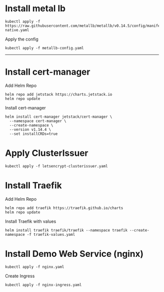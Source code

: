# Install metal lb

```
kubectl apply -f https://raw.githubusercontent.com/metallb/metallb/v0.14.5/config/manifests/metallb-native.yaml
```

Apply the config
```
kubectl apply -f metallb-config.yaml
```

--- 

# Install cert-manager

Add Helm Repo

```
helm repo add jetstack https://charts.jetstack.io
helm repo update
```

Install cert-manager
```
helm install cert-manager jetstack/cert-manager \
  --namespace cert-manager \
  --create-namespace \
  --version v1.14.4 \
  --set installCRDs=true
```

# Apply ClusterIssuer
```
kubectl apply -f letsencrypt-clusterissuer.yaml
```

# Install Traefik
Add Helm Repo
```
helm repo add traefik https://traefik.github.io/charts
helm repo update
```
Install Traefik with values
```
helm install traefik traefik/traefik --namespace traefik --create-namespace -f traefik-values.yaml
```

# Install Demo Web Service (nginx)
```
kubectl apply -f nginx.yaml
```
Create Ingress
```
kubectl apply -f nginx-ingress.yaml
```